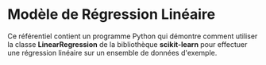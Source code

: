  # Modèle de Régression Linéaire

Ce référentiel contient un programme Python qui démontre comment utiliser la classe **LinearRegression** de la bibliothèque **scikit-learn** pour effectuer une régression linéaire sur un ensemble de données d'exemple.


 
